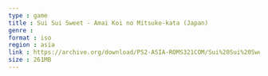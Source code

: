 ```yaml
---
type : game
title : Sui Sui Sweet - Amai Koi no Mitsuke-kata (Japan)
genre : 
format : iso
region : asia
link : https://archive.org/download/PS2-ASIA-ROMS321COM/Sui%20Sui%20Sweet%20-%20Amai%20Koi%20no%20Mitsuke-kata%20%28Japan%29.7z
size : 261MB
---
```

